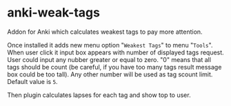 # anki-weak-tags
Addon for Anki which calculates weakest tags to pay more attention.

Once installed it adds new menu option "`Weakest Tags`"  to  menu  "`Tools`".  When
user click it input box appears with number of  displayed  tags  request.  User
could input any nubber greater or equal to zero. "0" means that all tags should
be count (be careful, if you have too many tags result message box could be too
tall). Any other number will be used as tag scount limit. Default value is `5`.


Then plugin calculates lapses for each tag and show top to user.
